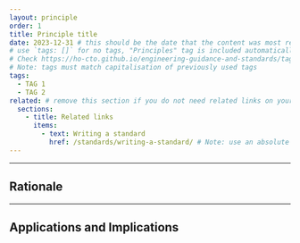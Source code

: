 ```yaml
---
layout: principle
order: 1
title: Principle title
date: 2023-12-31 # this should be the date that the content was most recently amended or formally reviewed
# use `tags: []` for no tags, "Principles" tag is included automatically 
# Check https://ho-cto.github.io/engineering-guidance-and-standards/tags/ for existing tags
# Note: tags must match capitalisation of previously used tags
tags:
  - TAG 1
  - TAG 2
related: # remove this section if you do not need related links on your page
  sections:
    - title: Related links
      items:
        - text: Writing a standard
          href: /standards/writing-a-standard/ # Note: use an absolute link from the site home page
---
```


<!-- Principle description -->

<!-- 
# Notes on using links

Internal links need to follow this format:
[link text to internal page]({{ '/standards/writing-a-standard/' | url }})
Note the use of the `url` filter. This ensures the link is appended to the base URL of the webpage correctly.

External links follow standard markdown formatting:
[link text to external page](https://example.com)
-->

---

## Rationale

<!-- Rationale text -->

---

## Applications and Implications

<!-- Applications and implications text, it is best if these are bullet points -->
